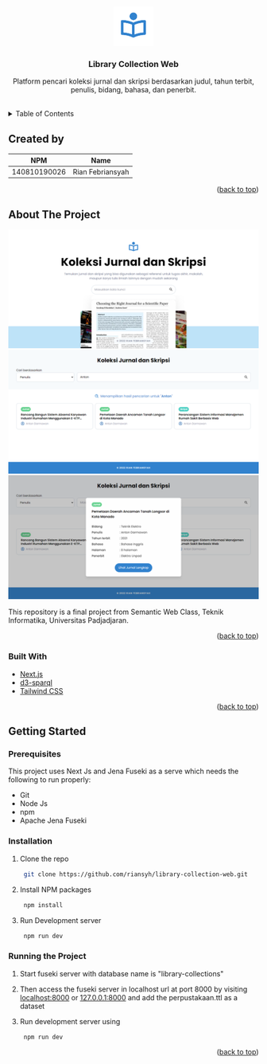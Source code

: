 <div id="top"></div>
<!-- PROJECT LOGO -->
<br />
<div align="center">
  <a href="https://github.com/riansyh/library-collection-web">
    <img src="public/img/icon.png" alt="Logo" width="80" height="80">
  </a>

<h3 align="center">Library Collection Web</h3>

  <p align="center">
    Platform pencari koleksi jurnal dan skripsi berdasarkan judul, tahun terbit, penulis, bidang, bahasa, dan penerbit.
    <br />
    <br />
  </p>
</div>

<!-- TABLE OF CONTENTS -->
<details>
  <summary>Table of Contents</summary>
  <ol>
    <li>
        <a href="#our-team">Created by</a>
    </li>
    <li>
      <a href="#about-the-project">About The Project</a>
      <ul>
        <li><a href="#built-with">Built With</a></li>
      </ul>
    </li>
    <li>
      <a href="#getting-started">Getting Started</a>
      <ul>
        <li><a href="#prerequisites">Prerequisites</a></li>
        <li><a href="#installation">Installation</a></li>
        <li><a href="#running-the-project">Running the Project</a></li>
      </ul>
    </li>
  </ol>
</details>

## Created by

| NPM          | Name                      |
| ------------ | ------------------------- |
| 140810190026 | Rian Febriansyah          |

<p align="right">(<a href="#top">back to top</a>)</p>

<!-- ABOUT THE PROJECT -->

## About The Project

[![Web Screen Shot][preview-1]](https://github.com/riansyh/library-collection-web)
[![Web Screen Shot][preview-2]](https://github.com/riansyh/library-collection-web)
[![Web Screen Shot][preview-3]](https://github.com/riansyh/library-collection-web)

This repository is a final project from Semantic Web Class, Teknik Informatika, Universitas Padjadjaran.

<p align="right">(<a href="#top">back to top</a>)</p>

### Built With

-   [Next.js](https://nextjs.org/)
-   [d3-sparql](https://github.com/zazuko/d3-sparql)
-   [Tailwind CSS](https://tailwindcss.com/)

<p align="right">(<a href="#top">back to top</a>)</p>

<!-- GETTING STARTED -->

## Getting Started

### Prerequisites

This project uses Next Js and Jena Fuseki as a serve which needs the following to run properly:

-   Git
-   Node Js
-   npm
-   Apache Jena Fuseki

### Installation

1. Clone the repo
    ```sh
     git clone https://github.com/riansyh/library-collection-web.git
    ```
2. Install NPM packages
    ```sh
     npm install
    ```
3. Run Development server
    ```sh
     npm run dev
    ```

### Running the Project

1. Start fuseki server with database name is "library-collections"

2. Then access the fuseki server in localhost url at port 8000 by visiting [localhost:8000](http://localhost:8000) or [127.0.0.1:8000](http://127.0.0.1:8000) and add the perpustakaan.ttl as a dataset

3. Run development server using
    ```
     npm run dev
    ```

<p align="right">(<a href="#top">back to top</a>)</p>

<!-- MARKDOWN LINKS & IMAGES -->
<!-- https://www.markdownguide.org/basic-syntax/#reference-style-links -->

[preview-1]: public/img/preview-1.png
[preview-2]: public/img/preview-2.png
[preview-3]: public/img/preview-3.png
